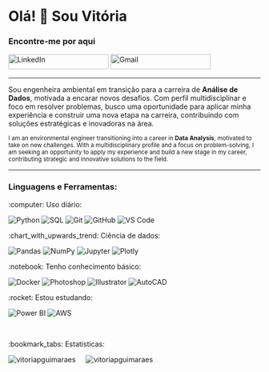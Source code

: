 <h1>Olá! 👋 Sou Vitória</h1>

<h3>Encontre-me por aqui</h3>
<a href="https://www.linkedin.com/in/vitoriapguimaraes/" target="blank"><img src="https://img.shields.io/badge/vitoriapguimaraes-0077B5?style=for-the-badge&logo=linkedin&logoColor=white" alt="LinkedIn" height="30" width="200" /></a> 
<a href="mailto:vipistori@gmail.com" target="blank"><img src="https://img.shields.io/badge/vipistori@gmail.com-D14836?style=for-the-badge&logo=gmail&logoColor=white" alt="Gmail" height="30" width="200" /></a>

<hr>

<p>Sou engenheira ambiental em transição para a carreira de <strong>Análise de Dados</strong>, motivada a encarar novos desafios. Com perfil multidisciplinar e foco em resolver problemas, busco uma oportunidade para aplicar minha experiência e construir uma nova etapa na carreira, contribuindo com soluções estratégicas e inovadoras na área.</p>

<p><small>I am an environmental engineer transitioning into a career in <strong>Data Analysis</strong>, motivated to take on new challenges. With a multidisciplinary profile and a focus on problem-solving, I am seeking an opportunity to apply my experience and build a new stage in my career, contributing strategic and innovative solutions to the field.</small></p>

<hr>

<h3>Linguagens e Ferramentas:</h3>

<p>:computer: Uso diário:</p>

![Python](https://img.shields.io/badge/Python-3776AB?style=for-the-badge&logo=python&logoColor=white)
![SQL](https://img.shields.io/badge/SQL-003B57?style=for-the-badge&logo=sqlite&logoColor=white)
![Git](https://img.shields.io/badge/Git-F05032?style=for-the-badge&logo=git&logoColor=white)
![GitHub](https://img.shields.io/badge/GitHub-181717?style=for-the-badge&logo=github&logoColor=white)
![VS Code](https://img.shields.io/badge/VS_Code-0078D4?style=for-the-badge&logo=visual-studio-code&logoColor=white)

<p>:chart_with_upwards_trend: Ciência de dados:</p>

![Pandas](https://img.shields.io/badge/Pandas-150458?style=for-the-badge&logo=pandas&logoColor=white)
![NumPy](https://img.shields.io/badge/NumPy-013243?style=for-the-badge&logo=numpy&logoColor=white)
![Jupyter](https://img.shields.io/badge/Jupyter-F37626?style=for-the-badge&logo=jupyter&logoColor=white)
![Plotly](https://img.shields.io/badge/Plotly-3B0C45?style=for-the-badge&logo=plotly&logoColor=white)

<p>:notebook: Tenho conhecimento básico:</p>

![Docker](https://img.shields.io/badge/Docker-2496ED?style=for-the-badge&logo=docker&logoColor=white)
![Photoshop](https://img.shields.io/badge/Photoshop-31A8FF?style=for-the-badge&logo=adobephotoshop&logoColor=white)
![Illustrator](https://img.shields.io/badge/Illustrator-FF9A00?style=for-the-badge&logo=adobeillustrator&logoColor=white)
![AutoCAD](https://img.shields.io/badge/AutoCAD-EBB71A?style=for-the-badge&logo=autocad&logoColor=white)

<p>:rocket: Estou estudando:</p>

![Power BI](https://img.shields.io/badge/Power%20BI-F2C811?style=for-the-badge&logo=powerbi&logoColor=black)
![AWS](https://img.shields.io/badge/AWS-232F3E?style=for-the-badge&logo=amazonaws&logoColor=white)


<br>
<p>:bookmark_tabs: Estatísticas:</p>
<div style="display: flex; align-items: center;">
    <img src="https://github-readme-stats.vercel.app/api?username=vitoriapguimaraes&show_icons=true&locale=en" alt="vitoriapguimaraes" style="margin-right: 20px;"/>
    <img src="https://github-readme-stats.vercel.app/api/top-langs?username=vitoriapguimaraes&show_icons=true&locale=en&layout=compact" alt="vitoriapguimaraes"/>
</div>


<!-- 
- 🔭 Eu estou atualmente trabalhando em... [project name](project link)
- 🌱 Estou atualmente aprendendo **Python, SQL**
- 👯 I’m looking to collaborate on [project name](project link)
- 🤝 I’m looking for help with [project name](project link)
- 📄 Conheça minhas experiências [https://www.linkedin.com/in/vitoriapguimaraes/](https://www.linkedin.com/in/vitoriapguimaraes/)
- 💬 Me pergunte sobre **Matemática, estatística**
- 📫 Contato **vipistori@gmail.coom**
-->
